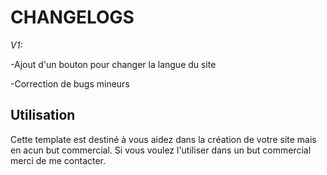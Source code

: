 # CHANGELOGS

*V1:*

-Ajout d'un bouton pour changer la langue du site            

-Correction de bugs mineurs

## Utilisation

Cette template est destiné à vous aidez dans la création de votre site mais en acun but commercial. Si vous voulez l'utiliser dans un but commercial merci de me contacter.
